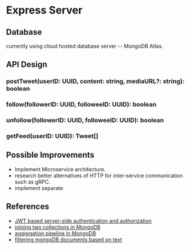 # Express Server

## Database

currently using cloud hosted database server -- MongoDB Atlas.

## API Design

### postTweet(userID: UUID, content: string, mediaURL?: string): boolean

### follow(followerID: UUID, followeeID: UUID): boolean

### unfollow(followerID: UUID, followeeID: UUID): boolean

### getFeed(userID: UUID): Tweet[]

## Possible Improvements

- Implement Microservice architecture.
- research better alternatives of HTTP for inter-service communication such as gRPC.
- implement separate 

## References
- [JWT based server-side authentication and authorization](https://www.digitalocean.com/community/tutorials/nodejs-jwt-expressjs)
- [joining two collections in MongoDB](https://hevodata.com/learn/mongodb-join-two-collections/)
- [aggregation pipeline in MongoDB](https://www.mongodb.com/docs/manual/reference/operator/aggregation/match/)
- [filtering mongoDB documents based on text](https://sparkbyexamples.com/mongodb/mongodb-check-if-a-field-contains-a-string/)